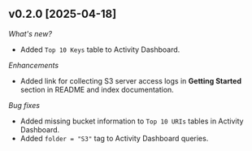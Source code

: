 ## v0.2.0 [2025-04-18]

_What's new?_

- Added `Top 10 Keys` table to Activity Dashboard.

_Enhancements_

- Added link for collecting S3 server access logs in **Getting Started** section in README and index documentation.

_Bug fixes_

- Added missing bucket information to `Top 10 URIs` tables in Activity Dashboard.
- Added `folder = "S3"` tag to Activity Dashboard queries.
